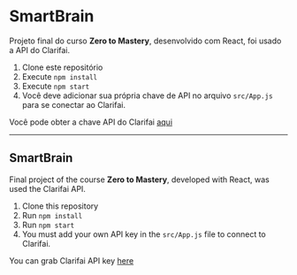 # SmartBrain
Projeto final do curso **Zero to Mastery**, desenvolvido com React, foi usado a API do Clarifai.

1. Clone este repositório 
2. Execute `npm install`
3. Execute `npm start`
4. Você deve adicionar sua própria chave de API no arquivo `src/App.js` para se conectar ao Clarifai.

Você pode obter a chave API do Clarifai [aqui](https://www.clarifai.com/)

***

## SmartBrain
Final project of the course **Zero to Mastery**, developed with React, was used the Clarifai API.


1. Clone this repository
2. Run `npm install`
3. Run `npm start`
4. You must add your own API key in the `src/App.js` file to connect to Clarifai.

You can grab Clarifai API key [here](https://www.clarifai.com/)

